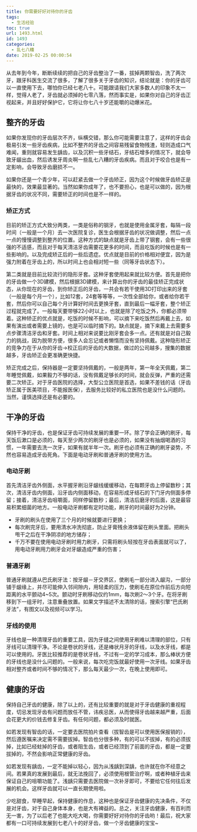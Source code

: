 ```yaml
---
title: 你需要好好对待你的牙齿
tags:
  - 生活经验
toc: true
url: 1493.html
id: 1493
categories:
  - 乱七八糟
date: 2019-02-25 00:00:54
---
```


从去年到今年，断断续续的把自己的牙齿整治了一番，拔掉两颗智齿，洗了两次牙，跟牙科医生交流了很多，了解了很多关于牙齿的知识，结论就是：你的牙齿可以一直使用下去，哪怕你已经七老八十。可能跟请我们大家多数人的印象不太一样，觉得人老了，牙齿就必须掉的七零八落，然而事实是，如果你对自己的牙齿正视起来，并且好好保护它，它将让你七八十岁还能嚼的动爆米花。

整齐的牙齿
-----

如果你发现你的牙齿层次不齐，纵横交错，那么你可能需要注意了，这样的牙齿会极易引发一些牙齿疾病，比如不整齐的牙齿之间容易残留食物残渣，轻则造成口气难闻，重则就容易发生龋齿，以及沉积一些牙结石，牙结石增多的情况下，就会导致牙龈出血，然后诱发牙周炎啊一些乱七八糟的牙齿疾病。而且对于咬合也是有一定影响，会导致牙齿磨损不一。

如果你还是一个青少年，可以赶紧去做一个牙齿矫正，因为这个时候做牙齿矫正是最快的，效果最显著的。当然如果你成年了，也不要担心，也是可以做的，因为根据牙齿的状况不同，需要矫正的时间也是不一样的。

### 矫正方式

目前的矫正方式大致分两类，一类是俗称的钢牙，也就是使用金属牙套，每隔一段时间（一般是一个月）去一次医院复诊，医生会根据牙齿的状况做调整，然后一点一点的慢慢调整到整齐的位置。这种方式的缺点就是牙齿上带了钢套，会有一些很强的不适感，而且对于每天清洁牙齿需要花更多的时间，而且吃饭的时候也是有一些影响的。以及完成矫正后的一些后遗症。优点就是目前的价格相对便宜，因为是强力附着在牙齿上的，所以时间上也会相对短一些（同等牙齿状态下）。

第二类就是目前比较流行的隐形牙套。这种牙套使用起来就比较方便。首先是把你的牙齿做一个3D建模，然后根据3D建模，来计算出你的牙齿的最佳矫正完成状态，从你现在的牙齿，到你矫正后的牙齿，一共会有若干使用3D打印出来的牙套（一般是每个月一个），比如12套，24套等等等，一次性全部给你，或者给你若干套，然后你可以自己每个月计算好时间去更换牙套，直到最后一幅牙套，整个矫正过程就完成了。一般每天要带够22小时以上，也就是除了吃饭之外，你都必须带着。这种矫正的优点就是，吃饭的时候不影响，可以摘下来吃饭然后再戴上去，如果有演出或者需要上镜的，也是可以临时摘下的。缺点就是，摘下来戴上去需要多点步骤清洁牙齿和牙套。时间上相对来说要比刚牙套会多一点。还有就是对自己毅力的挑战，因为脱带方便，很多人会忘记或者懒惰而没有坚持佩戴。这种隐形矫正的竞争力在于从你的牙齿->校正后的牙齿的大数据，做过的公司越多，搜集的数据越多，牙齿矫正会更准确更快捷。

矫正完成之后，保持器是一定要坚持佩戴的，一般是两年，第一年全天佩戴，第二年睡觉佩戴，如果毅力不够的话，没有佩戴足够长的时间，就会反弹，严重的还需要二次矫正。对于牙齿医院的选择，大型公立医院是首选，如果不差钱的话（牙齿矫正属于医美项目，不能报医保），去服务比较好的私立医院也是没什么问题的。当然，谨慎选择还是有必要的。

干净的牙齿
-----

保持干净的牙齿，也是保证牙齿可持续发展的重要一环。除了学会正确的刷牙，每天饭后漱口是必须的，每天至少两次的刷牙也是必须的，如果没有抽烟喝酒的习惯，一年需要去洗一次牙，如果有就半年一次。刷牙也必须有正确的刷牙姿势，不然也容易造成牙齿死角。下面是电动牙刷和普通牙刷的使用方法。

### 电动牙刷

首先清洁牙齿外侧面，水平握牙刷沿牙龈线缓缓移动，在每颗牙齿上停留数秒；其次，清洁牙齿内侧面，沿牙齿内侧面移动，在容易形成牙结石的下门牙内侧面多停留；接着，清洁牙齿咀嚼面，同样停留数秒；最后，清洁后磨牙的后面，这是最容易积累细菌的地方。一般电动牙刷都有定时功能，刷牙的时间最好为2分钟。

*   牙刷的刷头在使用了三个月的时候就要进行更换；
*   每次刷完牙后，要用清水冲洗彻底，防止牙膏残余液体留在刷头里面。把刷头甩干之后在干净阴凉的地方储存；
*   千万不要在使用电动牙刷时用力刷牙，只需将刷头轻按在牙齿表面就可以了，用电动牙刷用力刷牙会对牙龈造成严重的伤害；

### 普通牙刷

普通牙刷就遵从巴氏刷牙法：按牙龈－牙交界区，使刷毛一部分进入龈沟，一部分铺于龈缘上，并尽可能伸入邻间隙内，用轻柔的压力，使刷毛在原位作前后方向短距离的水平颤动4~5次。颤动时牙刷移动仅约1mm，每次刷2～3个牙。在将牙刷移到下一组牙时，注意重叠放置。如果文字描述不太清除的话，搜索引擎“巴氏刷牙法”，有图文以及视频可以学习。

### 牙线的使用

牙线也是一种清理牙齿的重要工具，因为牙缝之间使用牙刷难以清理的部位，只有牙线可以清理干净。不论是卷状的牙线，还是棒状月牙的牙线，以及水牙线，都是可以使用的。牙医比较推荐的是卷状牙线，不过有一定的学习成本，那么棒状方便的牙线也是没什么问题的。一般来说，每次吃完饭就最好使用一次牙线。如果牙齿相对整齐或者时间不够的情况下，那么每天最少一次，在晚上使用即可。

健康的牙齿
-----

保持自己牙齿的健康，除了以上的，还有比较重要的就是对于牙齿健康的重视程度，切忌发现牙齿有问题而放任不管，讳疾忌医，从而使得牙齿越来越严重，后面会花更大的价钱去修复牙齿。有任何问题，都必须及时就医。

如若发现有智齿的话，一定要去医院拍片查看（拔智齿是可以使用医保报销的），然后遵医嘱来决定需不需要拔掉。智齿也分很多种，有的可以不拔掉，有的必须拔掉，比如已经蛀掉的牙齿，或者阻生齿，或者已经顶到了前面的牙齿，都是一定要拔掉的，不然会影响正常健康的牙齿。

如若发现有龋齿，一定不能掉以轻心，因为从浅龋到深龋，也许就在你不经意之间。若果真的发展到最后，就无法挽回了，必须使用根管治疗啊，或者种植牙齿来保证自己的咀嚼功能了。浅龋只需要去医院做一次补牙即可，不要给它任何往后发展的机会。这样牙齿就可以一直长期使用啦。

少吃甜食，早睡早起，保持健康的作息，这种也是保证牙齿健康的先决条件，不仅是对牙齿，对于自己身体本身，也是大有裨益的。总之，关注牙齿健康，有百利而无一害，为了以后老了也能大吃大喝，你需要好好对待你的牙齿哟！最后，祝大家都有一口可持续发展到七老八十的好牙齿，做一个牙齿健康的宝宝~
